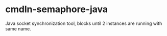 # cmdln-semaphore-java
Java socket synchronization tool, blocks until 2 instances are running with same name.
